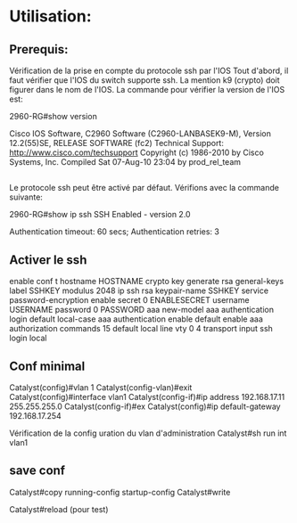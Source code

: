 # Utilisation:

## Prerequis:

Vérification de la prise en compte du protocole ssh par l'IOS
Tout d'abord, il faut vérifier que l'IOS du switch supporte ssh. La mention k9 (crypto) doit figurer dans le nom de l'IOS.
La commande pour vérifier la version de l'IOS est:

2960-RG#show version

Cisco IOS Software, C2960 Software (C2960-LANBASEK9-M), Version 12.2(55)SE, RELEASE SOFTWARE (fc2)
Technical Support: http://www.cisco.com/techsupport
Copyright (c) 1986-2010 by Cisco Systems, Inc.
Compiled Sat 07-Aug-10 23:04 by prod_rel_team

##

Le protocole ssh peut être activé par défaut. Vérifions avec la commande suivante:

2960-RG#show ip ssh
SSH Enabled - version 2.0

Authentication timeout: 60 secs; Authentication retries: 3

## Activer le ssh 

enable
conf t
hostname HOSTNAME
crypto key generate rsa general-keys label SSHKEY modulus 2048
ip ssh rsa keypair-name SSHKEY
service password-encryption
enable secret 0 ENABLESECRET 
username USERNAME password 0 PASSWORD 
aaa new-model
aaa authentication login default local-case
aaa authentication enable default enable
aaa authorization commands 15 default local
line vty 0 4
  transport input ssh
  login local

## Conf minimal
Catalyst(config)#vlan 1
Catalyst(config-vlan)#exit
Catalyst(config)#interface vlan1
Catalyst(config-if)#ip address 192.168.17.11 255.255.255.0
Catalyst(config-if)#ex
Catalyst(config)#ip default-gateway 192.168.17.254

Vérification de la config
uration du vlan d'administration
Catalyst#sh run int vlan1

## save conf
Catalyst#copy running-config startup-config
Catalyst#write 

Catalyst#reload (pour test)

